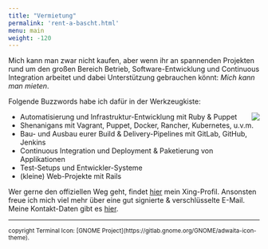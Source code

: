 ```yaml
---
title: "Vermietung"
permalink: 'rent-a-bascht.html'
menu: main
weight: -120
---
```

Mich kann man zwar nicht kaufen, aber wenn ihr an spannenden Projekten rund
um den großen Bereich Betrieb, Software-Entwicklung und Continuous Integration
arbeitet und dabei Unterstützung gebrauchen könnt: *Mich kann man mieten*.

Folgende Buzzwords habe ich dafür in der Werkzeugkiste:

<img align="right" src="/images/terminal.png" />

* Automatisierung und Infrastruktur-Entwicklung mit Ruby & Puppet
* Shenanigans mit Vagrant, Puppet, Docker, Rancher, Kubernetes, u.v.m.
* Bau- und Ausbau eurer Build & Delivery-Pipelines mit GitLab, GitHub, Jenkins
* Continuous Integration und Deployment & Paketierung von Applikationen
* Test-Setups und Entwickler-Systeme
* (kleine) Web-Projekte mit Rails

Wer gerne den offiziellen Weg geht, findet [hier](https://www.xing.com/profile/Sebastian_Schulze10) mein Xing-Profil.
Ansonsten freue ich mich viel mehr über eine gut signierte & verschlüsselte E-Mail.
Meine Kontakt-Daten gibt es [hier](/impressum).

---
<small>
copyright Terminal Icon: [GNOME Project](https://gitlab.gnome.org/GNOME/adwaita-icon-theme).
</small>
